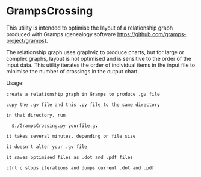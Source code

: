 # GrampsCrossing

This utility is intended to optimise the layout of a relationship graph produced with Gramps (genealogy software https://github.com/gramps-project/gramps).

The relationship graph uses graphviz to produce charts, but for large or complex graphs, layout is not optimised and is sensitive to the order of the input data. This utility iterates the order of individual items in the input file to minimise the number of crossings in the output chart.

Usage: 

    create a relationship graph in Gramps to produce .gv file 
    
    copy the .gv file and this .py file to the same directory 
    
    in that directory, run 
    
      $./GrampsCrossing.py yourfile.gv 
      
    it takes several minutes, depending on file size 
    
    it doesn't alter your .gv file 
    
    it saves optimised files as .dot and .pdf files 
    
    ctrl c stops iterations and dumps current .dot and .pdf
